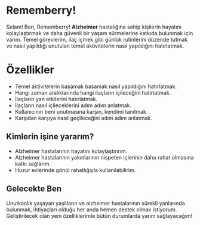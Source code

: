 # Rememberry!

Selam! Ben, Rememberry! **Alzheimer** hastalığına sahip kişilerin hayatını kolaylaştırmak ve daha güvenli bir yaşam sürmelerine katkıda bulunmak için varım. Temel görevlerim, ilaç içmek gibi günlük rutinlerini düzende tutmak ve nasıl yapıldığı unutulan temel aktivitelerin nasıl yapıldığını hatırlatmak.  

# Özellikler

 - Temel aktivitelerin basamak basamak nasıl yapıldığını hatırlatmak. 
 - Hangi zaman aralıklarında hangi ilaçların içileceğini hatırlatmak.
 - İlaçların yan etkilerini hatırlatmak.
 - İlaçların nasıl içileceklerini adım adım anlatmak. 
 - Kullanıcının beni unutmasına karşın, kendimi tanıtmak.
 - Karşıdan karşıya nasıl geçileceğini adım adım anlatmak.


## Kimlerin işine yararım?

 - Alzheimer hastalarının hayatını kolaylaştırırım.
 - Alzheimer hastalarının yakınlarının nispeten içlerinin daha rahat olmasına katkı sağlarım.
 - Huzur evlerinde gönül rahatlığıyla kullanılabilirim. 


## Gelecekte Ben

Unutkanlık yaşayan yaşlıların ve alzheimer hastalarının sürekli yanlarında bulunmak, ihtiyaçları olduğu her anda hemen destek olmak istiyorum. Geliştirilecek olan yeni özelliklerimle bütün durumlarda yarım sağlayacağım!
